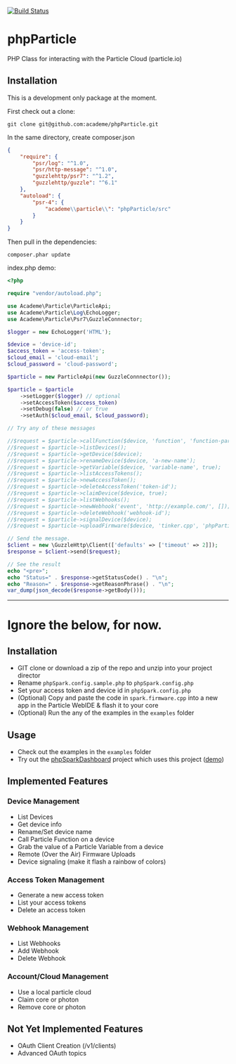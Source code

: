 [![Build Status](https://travis-ci.org/articfox1986/phpParticle.svg?branch=master)](https://travis-ci.org/articfox1986/phpParticle)

phpParticle
========

PHP Class for interacting with the Particle Cloud (particle.io)

## Installation

This is a development only package at the moment.

First check out a clone:

    git clone git@github.com:academe/phpParticle.git

In the same directory, create composer.json

~~~json
{
    "require": {
        "psr/log": "^1.0",
        "psr/http-message": "^1.0",
        "guzzlehttp/psr7": "^1.2",
        "guzzlehttp/guzzle": "^6.1"
    },
    "autoload": {
        "psr-4": {
            "academe\\particle\\": "phpParticle/src"
        }
    }
}
~~~

Then pull in the dependencies:

    composer.phar update

index.php demo:

~~~php
<?php

require "vendor/autoload.php";

use Academe\Particle\ParticleApi;
use Academe\Particle\Log\EchoLogger;
use Academe\Particle\Psr7\GuzzleConnnector;

$logger = new EchoLogger('HTML');

$device = 'device-id';
$access_token = 'access-token';
$cloud_email = 'cloud-email';
$cloud_password = 'cloud-password';

$particle = new ParticleApi(new GuzzleConnnector());

$particle = $particle
    ->setLogger($logger) // optional
    ->setAccessToken($access_token)
    ->setDebug(false) // or true
    ->setAuth($cloud_email, $cloud_password);

// Try any of these messages

//$request = $particle->callFunction($device, 'function', 'function-parameters', true);
//$request = $particle->listDevices();
//$request = $particle->getDevice($device);
//$request = $particle->renameDevice($device, 'a-new-name');
//$request = $particle->getVariable($device, 'variable-name', true);
//$request = $particle->listAccessTokens();
//$request = $particle->newAccessToken();
//$request = $particle->deleteAccessToken('token-id');
//$request = $particle->claimDevice($device, true);
//$request = $particle->listWebhooks();
//$request = $particle->newWebhook('event', 'http://example.com/', []);
//$request = $particle->deleteWebhook('webhook-id');
//$request = $particle->signalDevice($device);
//$request = $particle->uploadFirmware($device, 'tinker.cpp', 'phpParticle/examples/tinker.cpp', false);

// Send the message.
$client = new \GuzzleHttp\Client(['defaults' => ['timeout' => 2]]);
$response = $client->send($request);

// See the result
echo "<pre>";
echo "Status=" . $response->getStatusCode() . "\n";
echo "Reason=" . $response->getReasonPhrase() . "\n";
var_dump(json_decode($response->getBody()));
~~~



------

# Ignore the below, for now.

## Installation ##

- GIT clone or download a zip of the repo and unzip into your project director
- Rename `phpSpark.config.sample.php` to `phpSpark.config.php`
- Set your access token and device id in `phpSpark.config.php`
- (Optional) Copy and paste the code in `spark.firmware.cpp` into a new app in the Particle WebIDE & flash it to your core
- (Optional) Run the any of the examples in the `examples` folder

## Usage

- Check out the examples in the `examples` folder
- Try out the [phpSparkDashboard](https://github.com/harrisonhjones/phpSparkDashboard) project which uses this project ([demo](http://projects.harrisonhjones.com/phpSparkDashboard/))

## Implemented Features

### Device Management
- List Devices
- Get device info 
- Rename/Set device name
- Call Particle Function on a device
- Grab the value of a Particle Variable from a device
- Remote (Over the Air) Firmware Uploads
- Device signaling (make it flash a rainbow of colors)

### Access Token Management
- Generate a new access token
- List your access tokens
- Delete an access token

### Webhook Management

- List Webhooks
- Add Webhook
- Delete Webhook

### Account/Cloud Management
- Use a local particle cloud
- Claim core or photon
- Remove core or photon

## Not Yet Implemented Features
- OAuth Client Creation (/v1/clients)
- Advanced OAuth topics 